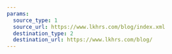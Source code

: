 ```yaml
---
params:
  source_type: 1
  source_url: https://www.lkhrs.com/blog/index.xml
  destination_type: 2
  destination_url: https://www.lkhrs.com/blog/
---
```

